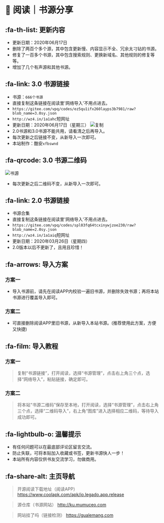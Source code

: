 # 📖 阅读｜书源分享

##  :fa-th-list: 更新内容

- 更新日期：2020年06月17日
- 删除了两百个多个源，其中包含更新慢、内容显示不全、冗余太刁钻的书源。
- 修复了一百多个书源，其中包含搜索规则、更换新域名、其他规则的修复等等。
- 增加了几个有声源和其他书源。

##  :fa-link: 3.0 书源链接

- 书源：`666个书源`
- 直接复制这条链接在阅读里'网络导入'不用点进去。
- `https://gitee.com/vpq/codes/ez5qu1ifx260layps3b7981/raw?blob_name=3.0sy.json`
- `http://wz4.in/1a1ahc`短网址
- 更新日期：2020年06月17日（星期三）
![复制](https://images.gitee.com/uploads/images/2020/0328/212958_7fd65271_5572791.png "复制.png")
- 2.0书源和3.0书源不能共用，请看清之后再导入。
- 每次更新之后链接不变，从新导入一次即可。
- 本站制作：酷安`xfbswnd`

##  :fa-qrcode: 3.0 书源二维码

![书源](https://images.gitee.com/uploads/images/2020/0314/020221_e8648efa_5572791.png "101499098.png")
- 每次更新之后二维码不变，从新导入一次即可。

##  :fa-link: 2.0 书源链接

- 书源合集
- 直接复制这条链接在阅读里'网络导入'不用点进去。
- `https://gitee.com/vpq/codes/spl03fq64tcxinywjzoe230/raw?blob_name=2.0sy.json`
- `http://wz4.in/1a1aiq`短网址
- 更新日期：2020年03月26日（星期四）
- 2.0版本以后不更新了，且用且珍惜！

##  :fa-arrows: 导入方案

### 方案一
- 导入书源前，请先在阅读APP内校验一遍旧书源，并删除失效书源；再将本站书源进行覆盖导入即可。

### 方案二
- 可直接删除阅读APP里旧书源，从新导入本站书源。(推荐使用此方案，方便又快捷)


##  :fa-film: 导入教程

### 方案一
> 复制“书源链接”，打开阅读，选择“书源管理”，点击右上角三个点，选择“网络导入”，粘贴链接，确定即可。

### 方案二
> 将本站“书源二维码”保存至本地，打开阅读，选择“书源管理”，点击右上角三个点，选择“二维码导入”，右上角“图库”进入选择相应二维码，等待导入成功即可。

##  :fa-lightbulb-o: 温馨提示

- 有任何问题可以在最底部评论区留言交流。
- 防止失联，可将本贴加入收藏或书签，更新书源快人一步！
- 本站所有内容仅供书友交流学习，勿做商用。

##   :fa-share-alt: 主页导航

> 开源阅读下载地址（阅读APP）
https://www.coolapk.com/apk/io.legado.app.release

> 源仓库（书源网站）
http://ku.mumuceo.com

> 网站挂了吗（链接检测）
https://gualemang.com